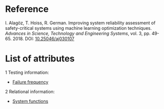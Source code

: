 # Reference

I. Alagöz, T. Hoiss, R. German. Improving system reliability assessment of safety-critical systems using machine learning optimization techniques. *Advances in Science, Technology and Engineering Systems*, vol. 3, pp. 49-65. 2018. DOI: [10.25046/aj030107](https://www.doi.org/10.25046/aj030107)

# List of attributes

1 Testing information:
* [Failure frequency](../../attributes/testing/test-case/report/failure-frequency.md)

2 Relational information:
* [System functions](../../attributes/relational/program/system-functions.md)
